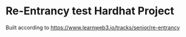 # Re-Entrancy test Hardhat Project

Built according to https://www.learnweb3.io/tracks/senior/re-entrancy
